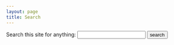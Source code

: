 ```yaml
---
layout: page
title: Search
---
```


<form action="https://duckduckgo.com/" method="get" class="inlineform">
	<label for="q">Search this site for anything:</label>
	<input type="text" name="q" value="" required="">
	<input type="hidden" name="sites" value="derykmakgill.com">
	<input type="hidden" name="ia" value="web">
	<input type="submit" value="search">
</form>
